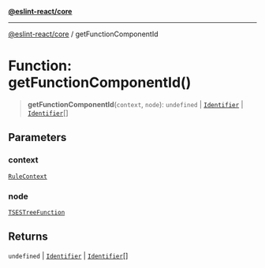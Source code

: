 [**@eslint-react/core**](../README.md)

***

[@eslint-react/core](../README.md) / getFunctionComponentId

# Function: getFunctionComponentId()

> **getFunctionComponentId**(`context`, `node`): `undefined` \| [`Identifier`](../-internal-/interfaces/Identifier.md) \| [`Identifier`](../-internal-/interfaces/Identifier.md)[]

## Parameters

### context

[`RuleContext`](../-internal-/type-aliases/RuleContext.md)

### node

[`TSESTreeFunction`](../-internal-/type-aliases/TSESTreeFunction.md)

## Returns

`undefined` \| [`Identifier`](../-internal-/interfaces/Identifier.md) \| [`Identifier`](../-internal-/interfaces/Identifier.md)[]
